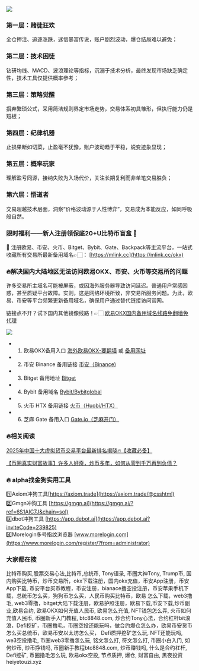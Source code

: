 [![](https://307e939.webp.li/Gt8fGNIWMAAXKA1.jpeg)](https://btc8848.com/top-10-exchanges)

### 第一层：赌徒狂欢
全仓押注、追逐涨跌，迷信暴富传说，账户剧烈波动，爆仓结局难以避免；

### 第二层：技术困徒
钻研均线、MACD、波浪理论等指标，沉溺于技术分析，最终发现市场缺乏确定性，技术工具仅提供概率参考；

### 第三层：策略觉醒
摒弃繁琐公式，采用简洁规则界定市场走势，交易体系初具雏形，但执行能力仍是短板；

### 第四层：纪律机器
止损果断如切菜，止盈毫不犹豫，账户波动趋于平稳，蜕变迹象显现；

### 第五层：概率玩家
理解盈亏同源，接纳失败为入场代价，关注长期复利而非单笔交易胜负；

### 第六层：悟道者
交易超越技术层面，洞察“价格波动源于人性博弈”，交易成为本能反应，如同呼吸般自然。

### 限时福利——新人注册领保底20+U比特币盲盒 🎁
🎁 注册欧易、币安、火币、Bitget、Bybit、Gate、Backpack等主流平台，一站式收藏所有交易所最新备用域名👉🏻： [https://mlink.cc](https://mlink.cc/okx)

### 🔥解决国内大陆地区无法访问欧易OKX、币安、火币等交易所的问题
许多交易所主域名可能被屏蔽，或因海外服务器导致访问延迟。普通用户常感困惑，甚至质疑平台故障。实则，这是网络环境所致，非交易所服务问题。为此，欧易、币安等平台频繁更新备用域名，确保用户通过替代链接访问官网。

链接点不开？试下国内其他镜像线路！👉🏻 [欧易OKX国内备用域名线路免翻墙免代理](https://vlink.cc/okxcn)

[![](https://307e939.webp.li/20250812124552161.png)](https://vlink.cc/okxcn)


- 1. 欧易OKX备用入口 [海外欧易OKX-要翻墙](https://www.okx.com/join/74873351) 或 [备用网址](https://www.oucnyi.net/zh-hans/join/74873351) 
- 2. 币安 Binance 备用链接 [币安（Binance)](https://accounts.binance.com/zh-CN/register?ref=36457687)
- 3. Bitget 备用地址 [Bitget](https://www.bitget.com/zh-CN/referral/register?from=referral&clacCode=VRNEYUTR)
- 4. Bybit 备用域名 [Bybit/Bybitglobal](https://www.bybitglobal.com/zh-MY/invite/?ref=VMKORMM)
- 5. 火币 HTX 备用链接 [火币（Huobi/HTX）](https://www.htx.com/invite/zh-cn/1f?invite_code=whf45223)
- 6. 芝麻 Gate 备用入口 [Gate.io（芝麻开门）](https://www.gate.io/zh/signup?ref_type=103&ref=A1ERAQ)

### 🔥相关阅读
[2025年中国十大虚拟货币交易平台最新排名揭晓🔥【收藏必备】](https://btc8848.com/top-10-exchanges/)

[【币圈真实财富故事】许多人好奇，炒币多年，如何从零到千万再到负债？](https://heiyetouzi.xyz/biquanstory001/)


### 🔥 alpha找金狗实用工具
1️⃣Axiom冲狗工具[https://axiom.trade](https://axiom.trade/@csshtml)  
2️⃣Gmgn冲狗工具 [https://gmgn.ai](https://gmgn.ai/?ref=6S1AIC7J&chain=sol)  
3️⃣dbot冲狗工具 [https://app.debot.ai](https://app.debot.ai?inviteCode=239825)  
4️⃣Morelogin多号指纹浏览器 [www.morelogin.com](https://www.morelogin.com/register/?from=administrator)  

### 大家都在搜
比特币购买,股票交易心法,比特币,总统币, Tony语录, 币圈大神Tony, Trump币, 国内购买比特币，炒币交易所，okx下载注册，国内okx充值，币安App注册，币安App下载, 币安平台买币教程，币安注册，bianace撸空投注册，币安苹果手机下载，总统币怎么买，狗狗币怎么买，人民币购买比特币，欧易 怎么下载，web3撸毛, web3零撸，bitget大陆下载注册，欧易护照注册，欧易下载,币安下载,炒币副业,欧易合约, 欧易OKX如何充值人民币, 欧易怎么充值, NFT钱包怎么弄, 火币如何充值人民币, 币圈新手入门教程, btc8848.com, 炒合约Tony心法，合约杠杆bit浪浪，Defi挖矿，币圈撸毛，币圈空投还能玩吗，做合约爆仓怎么办，欧易币安货币怎么买总统币，欧易币安以太坊怎么买， Defi质押挖矿怎么玩, NFT还能玩吗, we3空投撸毛, 币圈web3零撸怎么玩, 铭文怎么打, 符文怎么打, 币圈小白入门, 如何炒币, 炒币挣钱吗, 币圈新手教程btc8848.com, 炒币赚钱吗, 什么是合约杠杆, Defi挖矿, 币圈撸毛怎么玩, 欧易okx空投, 节点质押, 爆仓, 财富自由, 黑夜投资heiyetouzi.xyz